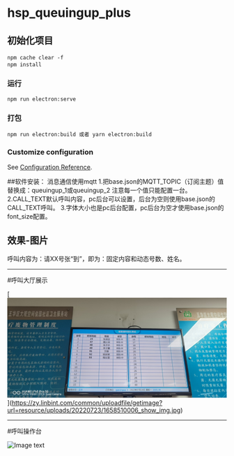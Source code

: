 # hsp_queuingup_plus

## 初始化项目
```
npm cache clear -f
npm install
```

### 运行
```
npm run electron:serve
```

### 打包
```
npm run electron:build 或者 yarn electron:build
```

### Customize configuration
See [Configuration Reference](https://cli.vuejs.org/config/).

##软件安装：
消息通信使用mqtt
1.把base.json的MQTT_TOPIC（订阅主题）值替换成：queuingup_1或queuingup_2 注意每一个值只能配置一台。
2.CALL_TEXT默认呼叫内容，pc后台可以设置，后台为空则使用base.json的CALL_TEXT呼叫。
3.字体大小也是pc后台配置，pc后台为空才使用base.json的font_size配置。

## 效果-图片
呼叫内容为：请XX号张“到”，即为：固定内容和动态号数、姓名。
***
#呼叫大厅展示

[ [![image](show_img.jpg)]()](https://zy.linbint.com/common/uploadfile/getimage?url=resource/uploads/20220723/1658510006_show_img.jpg)
***
#呼叫操作台

![Image text](https://zy.linbint.com/common/uploadfile/getimage?url=resource/uploads/20220723/1658510140_do_img.jpg)

